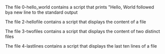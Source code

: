 The file 0-hello_world contains a  script that prints "Hello, World followed bya new line to the standard output

The file 2-hellofile contains a script that displays the content of a file

The file 3-twofiles contains a script that displays the content of two distinct files

The file 4-lastlines contains a script that displays the last ten lines of a file
